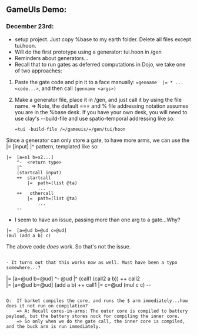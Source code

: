 ## GameUIs Demo:

### December 23rd:

- setup project.  Just copy %base to my earth folder. Delete all files except tui.hoon.
- Will do the first prototype using a generator: tui.hoon in /gen
- Reminders about generators...
- Recall that to run gates as deferred computations in Dojo, we take one of two approaches:

1)  Paste the gate code and pin it to a face manually: `=genname  |= * ... <code...>`, and then call `(genname <args>)`

2) Make a generator file, place it in /gen, and just call it by using the file name.
    => Note, the default === and % file addressing notation assumes you are in the %base desk. If you have your own desk, 
    you will need to use clay's --build-file and use spatio-temporal addressing like so:

    ```=tui -build-file /=/gameuis/=/gen/tui/hoon```

Since a generator can only store a gate, to have more arms, we can use the |=  [input]  |^  pattern, templated like so:

```
|=  [a=s1 b=s2...]  
    ^-  <return type>
    |^        
    (startcall input)
    ++  startcall  
        |=  path=(list @ta)
            ...
    ++   othercall
        |=  path=(list @ta)
            ...
    --
```

- I seem to have an issue, passing more than one arg to a gate...Why?

```
|=  [a=@ud b=@ud c=@ud]  
(mul (add a b) c)
```

The above code *does* work. So that's not the issue.
```

- It turns out that this works now as well. Must have been a typo somewhere...?

```
|=  [a=@ud b=@ud]
    ^-  @ud
    |^
    (call1 (call2 a b))
    ++  call2  
        |=  [a=@ud b=@ud]
            (add a b)
    ++  call1
        |=  c=@ud
            (mul c c)
    --
```

Q:  If barket compiles the core, and runs the $ arm immediately...how does it not run on compilation?
    => A: Recall cores-in-arms: The outer core is compiled to battery payload, but the battery stores nock for compiling the inner core.
    => So only when we do the gate call, the inner core is compiled, and the buck arm is run immediately.




